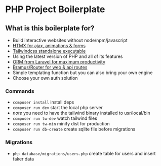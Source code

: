 # PHP Project Boilerplate

## What is this boilerplate for?
- Build interactive websites without node/npm/javascript
- [HTMX for ajax, animations & forms](https://htmx.org/docs/)
- [Tailwindcss standalone executable](https://tailwindcss.com/blog/standalone-cli)
- Using the latest version of PHP and all of its features
- [ORM from Laravel for maximum productivity](https://github.com/illuminate/database)
- [Bramus/Router for web & api routes](https://github.com/bramus/router)
- Simple templating function but you can also bring your own engine
- Choose your own auth solution

### Commands
- `composer install` install deps
- `composer run dev` start the local php server
- _note_ you need to have the tailwind binary installed to usr/local/bin
- `composer run tw-dev` watch tailwind files
- `composer run tw-min` minify dist for production
- `composer run db-create` create sqlite file before migrations
### Migrations
- `php database/migrations/users.php` create table for users and insert faker data
